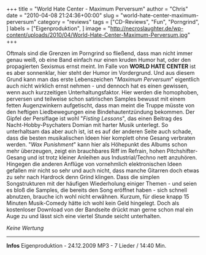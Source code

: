 +++
title = "World Hate Center - Maximum Perversum"
author = "Chris"
date = "2010-04-08 21:24:36+00:00"
slug = "world-hate-center-maximum-perversum"
category = "reviews"
tags = ["CD-Reviews", "Fun", "Porngrind", ]
labels = ["Eigenproduktion", ]
image = "http://necroslaughter.de/wp-content/uploads/2010/04/World-Hate-Center-Maximum-Perversum.jpg"
+++

Oftmals sind die Grenzen im Porngrind so fließend, dass man nicht immer genau weiß, ob eine Band einfach nur einen kruden Humor hat, oder den propagierten Sexismus ernst meint. Im Falle von **WORLD HATE CENTER** ist es aber sonnenklar, hier steht der Humor im Vordergrund. Und aus diesem Grund kann man das erste Lebenszeichen "_Maximum Perversum_" eigentlich auch nicht wirklich ernst nehmen - und dennoch hat es einen gewissen, wenn auch kurzzeitigen Unterhaltungsfaktor.
Hier werden die homophoben, perversen und teilweise schon satirischen Samples bewusst mit einem fetten Augenzwinkern aufgetischt, dass man meint die Truppe müsste von den heftigen Liedbewegungen eine Bindehautentzündung bekommen. Der Gipfel der Persiflage ist wohl "_Fisting Lessons_", das einen Beitrag des Nacht-Hobby-Psychaters Domian mit harter Musik unterlegt. So unterhaltsam das aber auch ist, ist es auf der anderen Seite auch schade, dass die besten musikalischen Ideen hier komplett ohne Gesang verbraten werden.
"_Wax Punishment_" kann hier als Höhepunkt des Albums schon mehr überzeugen, zeigt ein brauchbares Riff im Refrain, hohen Pitchshifter-Gesang und ist trotz kleiner Anleihen aus Industrial/Techno nett anzuhören. Hingegen die anderen Anflüge von vornehmlich elektronischen Ideen gefallen mir nicht so sehr und auch nicht, dass manche Gitarren doch etwas zu sehr nach Hardrock denn Grind klingen. Dass die simplen Songstrukturen mit der häufigen Wiederholung einiger Themen - und seien es bloß die Samples, die bereits den Song eröffnet haben - sich schnell abnutzen, brauche ich wohl nicht erwähnen.
Kurzum, für diese knapp 15 Minuten Musik-Comedy hätte ich wohl kein Geld hingelegt. Doch als kostenloser Download von der Bandseite drückt man gerne schon mal ein Auge zu und lässt sich eine viertel Stunde seicht unterhalten.

_Keine Wertung_



---
**Infos**
Eigenproduktion - 24.12.2009
MP3 - 7 Lieder / 14:40 Min.
